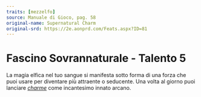 ```yaml
---
traits: [mezzelfo]
source: Manuale di Gioco, pag. 58
original-name: Supernatural Charm
original-srd: https://2e.aonprd.com/Feats.aspx?ID=81
---
```


# Fascino Sovrannaturale - Talento 5

La magia elfica nel tuo sangue si manifesta sotto forma di una forza che puoi
usare per diventare più attraente o seducente. Una volta al giorno puoi lanciare
_[charme](/incantesimi/charme)_ come incantesimo innato arcano.
